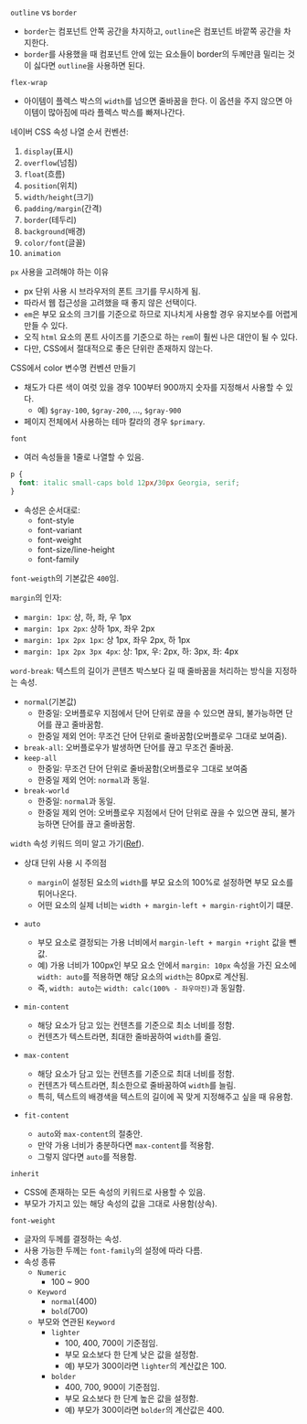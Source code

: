 `outline` vs `border`

- `border`는 컴포넌트 안쪽 공간을 차지하고, `outline`은 컴포넌트 바깥쪽 공간을 차지한다.
- `border`를 사용했을 때 컴포넌트 안에 있는 요소들이 border의 두께만큼 밀리는 것이 싫다면 `outline`을 사용하면 된다.

`flex-wrap`

- 아이템이 플렉스 박스의 `width`를 넘으면 줄바꿈을 한다. 이 옵션을 주지 않으면 아이템이 많아짐에 따라 플렉스 박스를 빠져나간다.

네이버 CSS 속성 나열 순서 컨벤션:

1. `display`(표시)
2. `overflow`(넘침)
3. `float`(흐름)
4. `position`(위치)
5. `width/height`(크기)
6. `padding/margin`(간격)
7. `border`(테두리)
8. `background`(배경)
9. `color/font`(글꼴)
10. `animation`

`px` 사용을 고려해야 하는 이유

- px 단위 사용 시 브라우저의 폰트 크기를 무시하게 됨.
- 따라서 웹 접근성을 고려했을 때 좋지 않은 선택이다.
- `em`은 부모 요소의 크기를 기준으로 하므로 지나치게 사용할 경우 유지보수를 어렵게 만들 수 있다.
- 오직 `html` 요소의 폰트 사이즈를 기준으로 하는 `rem`이 훨씬 나은 대안이 될 수 있다.
- 다만, CSS에서 절대적으로 좋은 단위란 존재하지 않는다.

CSS에서 color 변수명 컨벤션 만들기

- 채도가 다른 색이 여럿 있을 경우 100부터 900까지 숫자를 지정해서 사용할 수 있다.
  - 예) `$gray-100`, `$gray-200`, ..., `$gray-900`
- 페이지 전체에서 사용하는 테마 칼라의 경우 `$primary`.

`font`

- 여러 속성들을 1줄로 나열할 수 있음.

```css
p {
  font: italic small-caps bold 12px/30px Georgia, serif;
}
```

- 속성은 순서대로:
  - font-style
  - font-variant
  - font-weight
  - font-size/line-height
  - font-family

`font-weigth`의 기본값은 `400`임.

`margin`의 인자:

- `margin: 1px`: 상, 하, 좌, 우 1px
- `margin: 1px 2px`: 상하 1px, 좌우 2px
- `margin: 1px 2px 1px`: 상 1px, 좌우 2px, 하 1px
- `margin: 1px 2px 3px 4px`: 상: 1px, 우: 2px, 하: 3px, 좌: 4px

`word-break`: 텍스트의 길이가 콘텐츠 박스보다 길 때 줄바꿈을 처리하는 방식을 지정하는 속성.

- `normal`(기본값)
  - 한중일: 오버플로우 지점에서 단어 단위로 끊을 수 있으면 끊되, 불가능하면 단어를 끊고 줄바꿈함.
  - 한중일 제외 언어: 무조건 단어 단위로 줄바꿈함(오버플로우 그대로 보여줌).
- `break-all`: 오버플로우가 발생하면 단어를 끊고 무조건 줄바꿈.
- `keep-all`
  - 한중일: 무조건 단어 단위로 줄바꿈함(오버플로우 그대로 보여줌
  - 한중일 제외 언어: `normal`과 동일.
- `break-world`
  - 한중일: `normal`과 동일.
  - 한중일 제외 언어: 오버플로우 지점에서 단어 단위로 끊을 수 있으면 끊되, 불가능하면 단어를 끊고 줄바꿈함.

`width` 속성 키워드 의미 알고 가기([Ref](https://www.daleseo.com/css-width/)).

- 상대 단위 사용 시 주의점
  - `margin`이 설정된 요소의 `width`를 부모 요소의 100%로 설정하면 부모 요소를 튀어나온다.
  - 어떤 요소의 실제 너비는 `width + margin-left + margin-right`이기 떄문.
- `auto`
  - 부모 요소로 결정되는 가용 너비에서 `margin-left + margin +right` 값을 뺀 값.
  - 예) 가용 너비가 100px인 부모 요소 안에서 `margin: 10px` 속성을 가진 요소에 `width: auto`를 적용하면 해당 요소의 `width`는 80px로 계산됨.
  - 즉, `width: auto`는 `width: calc(100% - 좌우마진)`과 동일함.
- `min-content`

  - 해당 요소가 담고 있는 컨텐츠를 기준으로 최소 너비를 정함.
  - 컨텐츠가 텍스트라면, 최대한 줄바꿈하여 `width`를 줄임.

- `max-content`

  - 해당 요소가 담고 있는 컨텐츠를 기준으로 최대 너비를 정함.
  - 컨텐츠가 텍스트라면, 최소한으로 줄바꿈하여 `width`를 늘림.
  - 특히, 텍스트의 배경색을 텍스트의 길이에 꼭 맞게 지정해주고 싶을 때 유용함.

- `fit-content`
  - `auto`와 `max-content`의 절충안.
  - 만약 가용 너비가 충분하다면 `max-content`를 적용함.
  - 그렇지 않다면 `auto`를 적용함.

`inherit`

- CSS에 존재하는 모든 속성의 키워드로 사용할 수 있음.
- 부모가 가지고 있는 해당 속성의 값을 그대로 사용함(상속).

`font-weight`

- 글자의 두께를 결정하는 속성.
- 사용 가능한 두께는 `font-family`의 설정에 따라 다름.
- 속성 종류
  - `Numeric`
    - 100 ~ 900
  - `Keyword`
    - `normal`(400)
    - `bold`(700)
  - 부모와 연관된 `Keyword`
    - `lighter`
      - 100, 400, 700이 기준점임.
      - 부모 요소보다 한 단계 낮은 값을 설정함.
      - 예) 부모가 300이라면 `lighter`의 계산값은 100.
    - `bolder`
      - 400, 700, 900이 기준점임.
      - 부모 요소보다 한 단계 높은 값을 설정함.
      - 예) 부모가 300이라면 `bolder`의 계산값은 400.
